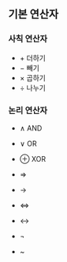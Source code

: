 ## 기본 연산자

### 사칙 연산자

* \+ 더하기
* − 빼기
* × 곱하기
* ÷ 나누기

### 논리 연산자

* ∧ AND
* ∨ OR
* ⊕ XOR
  
* ⇒
* →
* ⇔
* ↔
* ¬
* ~
